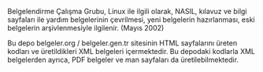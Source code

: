 Belgelendirme Çalışma Grubu, Linux ile ilgili olarak, NASIL, kılavuz ve bilgi
sayfaları ile yardım belgelerinin çevrilmesi, yeni belgelerin hazırlanması,
eski belgelerin arşivlenmesiyle ilgilenir. (Mayıs 2002)

Bu depo belgeler.org / belgeler.gen.tr sitesinin HTML sayfalarını üreten
kodları ve üretildikleri XML belgeleri içermektedir. Bu depodaki kodlarla
XML belgelerden ayrıca, PDF belgeler ve man sayfaları da üretilebilmektedir.
